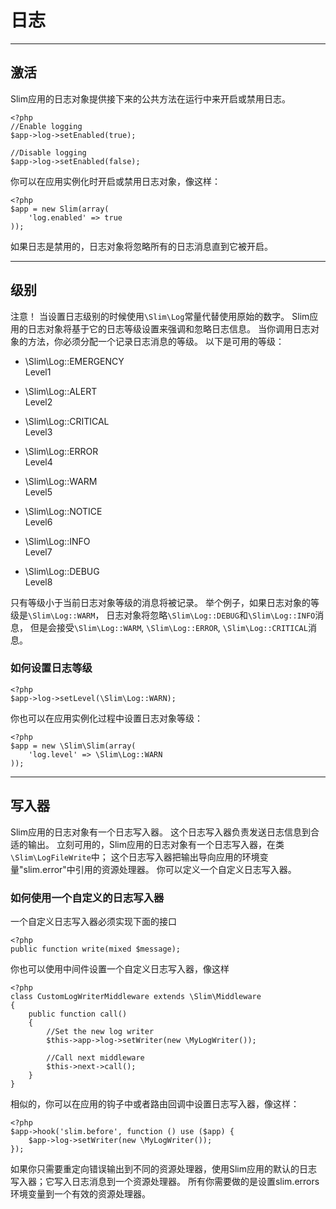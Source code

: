 # 日志

---

## 激活
Slim应用的日志对象提供接下来的公共方法在运行中来开启或禁用日志。
```
<?php
//Enable logging
$app->log->setEnabled(true);

//Disable logging
$app->log->setEnabled(false);
```

你可以在应用实例化时开启或禁用日志对象，像这样：
```
<?php
$app = new Slim(array(
    'log.enabled' => true
));
```

如果日志是禁用的，日志对象将忽略所有的日志消息直到它被开启。

---

## 级别
注意！
当设置日志级别的时候使用`\Slim\Log`常量代替使用原始的数字。
Slim应用的日志对象将基于它的日志等级设置来强调和忽略日志信息。
当你调用日志对象的方法，你必须分配一个记录日志消息的等级。
以下是可用的等级：
* \Slim\Log::EMERGENCY   
  Level1

* \Slim\Log::ALERT   
  Level2

* \Slim\Log::CRITICAL   
  Level3

* \Slim\Log::ERROR   
  Level4

* \Slim\Log::WARM   
  Level5

* \Slim\Log::NOTICE  
  Level6

* \Slim\Log::INFO   
  Level7

* \Slim\Log::DEBUG   
  Level8

只有等级小于当前日志对象等级的消息将被记录。
举个例子，如果日志对象的等级是`\Slim\Log::WARM`，
日志对象将忽略`\Slim\Log::DEBUG`和`\Slim\Log::INFO`消息，
但是会接受`\Slim\Log::WARM`, `\Slim\Log::ERROR`, `\Slim\Log::CRITICAL`消息。

### 如何设置日志等级
```
<?php
$app->log->setLevel(\Slim\Log::WARN);
```

你也可以在应用实例化过程中设置日志对象等级：
```
<?php
$app = new \Slim\Slim(array(
    'log.level' => \Slim\Log::WARN
));
```

---

## 写入器
Slim应用的日志对象有一个日志写入器。
这个日志写入器负责发送日志信息到合适的输出。
立刻可用的，Slim应用的日志对象有一个日志写入器，在类`\Slim\LogFileWrite`中；
这个日志写入器把输出导向应用的环境变量"slim.error"中引用的资源处理器。
你可以定义一个自定义日志写入器。

### 如何使用一个自定义的日志写入器
一个自定义日志写入器必须实现下面的接口
```
<?php
public function write(mixed $message);
```

你也可以使用中间件设置一个自定义日志写入器，像这样
```
<?php
class CustomLogWriterMiddleware extends \Slim\Middleware
{
    public function call()
    {
        //Set the new log writer
        $this->app->log->setWriter(new \MyLogWriter());

        //Call next middleware
        $this->next->call();
    }
}
```

相似的，你可以在应用的钩子中或者路由回调中设置日志写入器，像这样：
```
<?php
$app->hook('slim.before', function () use ($app) {
    $app->log->setWriter(new \MyLogWriter());
});
```

如果你只需要重定向错误输出到不同的资源处理器，使用Slim应用的默认的日志写入器；它写入日志消息到一个资源处理器。
所有你需要做的是设置slim.errors环境变量到一个有效的资源处理器。
